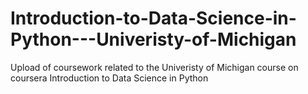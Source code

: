 # Introduction-to-Data-Science-in-Python---Univeristy-of-Michigan
Upload of coursework related to the Univeristy of Michigan course on coursera Introduction to Data Science in Python
